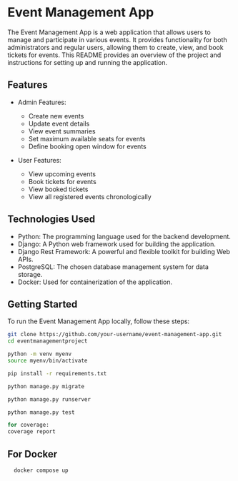 # Event Management App

The Event Management App is a web application that allows users to manage and participate in various events. It provides functionality for both administrators and regular users, allowing them to create, view, and book tickets for events. This README provides an overview of the project and instructions for setting up and running the application.

## Features

- Admin Features:
  - Create new events
  - Update event details
  - View event summaries
  - Set maximum available seats for events
  - Define booking open window for events

- User Features:
  - View upcoming events
  - Book tickets for events
  - View booked tickets
  - View all registered events chronologically

## Technologies Used

- Python: The programming language used for the backend development.
- Django: A Python web framework used for building the application.
- Django Rest Framework: A powerful and flexible toolkit for building Web APIs.
- PostgreSQL: The chosen database management system for data storage.
- Docker: Used for containerization of the application.

## Getting Started

To run the Event Management App locally, follow these steps:


   ```bash
   git clone https://github.com/your-username/event-management-app.git
   cd eventmanagementproject
   
   python -m venv myenv
   source myenv/bin/activate
 
   pip install -r requirements.txt
   
   python manage.py migrate
   
   python manage.py runserver
   
   python manage.py test
   
   for coverage:
   coverage report
   
   ````
## For Docker
   ```bash
     docker compose up
   ```



    

